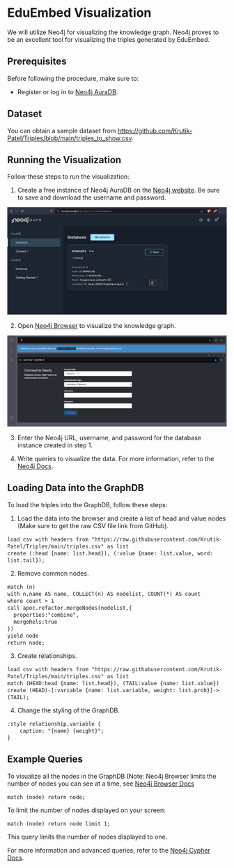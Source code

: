 # EduEmbed Visualization

We will utilize Neo4j for visualizing the knowledge graph. Neo4j proves to be an excellent tool for visualizing the triples generated by EduEmbed.

## Prerequisites

Before following the procedure, make sure to:

- Register or log in to [Neo4j AuraDB](https://login.neo4j.com/u/signup/identifier?state=hKFo2SBqN2xMWEVtVzVSeEJqWm14ZkhnZ0FpZ01VT3YyWlJXa6Fur3VuaXZlcnNhbC1sb2dpbqN0aWTZIFFYbzNfbXF4aWlZVk5ZWEp1Ni1ncnlGdVY1Vi1RRVVio2NpZNkgV1NMczYwNDdrT2pwVVNXODNnRFo0SnlZaElrNXpZVG8).

## Dataset

You can obtain a sample dataset from https://github.com/Krutik-Patel/Triples/blob/main/triples_to_show.csv.

## Running the Visualization

Follow these steps to run the visualization:

1. Create a free instance of Neo4j AuraDB on the [Neo4j website](https://neo4j.com/aura/). Be sure to save and download the username and password.

![Img](1.png)

2. Open [Neo4j Browser](https://browser.neo4j.io/) to visualize the knowledge graph.

![Img](2.png)

3. Enter the Neo4j URL, username, and password for the database instance created in step 1.

4. Write queries to visualize the data. For more information, refer to the [Neo4j Docs](https://neo4j.com/docs/).

## Loading Data into the GraphDB

To load the triples into the GraphDB, follow these steps:

1. Load the data into the browser and create a list of head and value nodes (Make sure to get the raw CSV file link from GitHub).
```cypher
load csv with headers from "https://raw.githubusercontent.com/Krutik-Patel/Triples/main/triples.csv" as list
create (:head {name: list.head}), (:value {name: list.value, word: list.tail});
```
2. Remove common nodes.
``` cypher
match (n)
with n.name AS name, COLLECT(n) AS nodelist, COUNT(*) AS count
where count > 1
call apoc.refactor.mergeNodes(nodelist,{
  properties:"combine",
  mergeRels:true
})
yield node
return node; 
```
3. Create relationships.
```cypher
load csv with headers from "https://raw.githubusercontent.com/Krutik-Patel/Triples/main/triples.csv" as list
match (HEAD:head {name: list.head}), (TAIL:value {name: list.value})
create (HEAD)-[:variable {name: list.variable, weight: list.prob}]->(TAIL);
```
4. Change the styling of the GraphDB.
``` cypher
:style relationship.variable {
    caption: "{name} {weight}";
}
``` 
## Example Queries

To visualize all the nodes in the GraphDB (Note: Neo4j Browser limits the number of nodes you can see at a time, see [Neo4j Browser Docs](https://neo4j.com/docs/browser-manual/current/)

``` cypher 
match (node) return node;
```

To limit the number of nodes displayed on your screen:

``` cypher
match (node) return node limit 1;
``` 
This query limits the number of nodes displayed to one.

For more information and advanced queries, refer to the [Neo4j Cypher Docs](https://neo4j.com/docs/cypher-manual/current/introduction/).